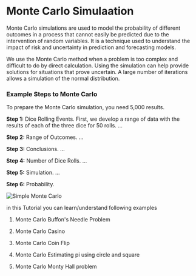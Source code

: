 # Monte Carlo Simulaation
 
Monte Carlo simulations are used to model the probability of different outcomes in a process that cannot easily be predicted due to the intervention of random variables. It is a technique used to understand the impact of risk and uncertainty in prediction and forecasting models.

We use the Monte Carlo method when a problem is too complex and difficult to do by direct calculation. 
Using the simulation can help provide solutions for situations that prove uncertain. 
A large number of iterations allows a simulation of the normal distribution.

### Example Steps to Monte Carlo
To prepare the Monte Carlo simulation, you need 5,000 results.

**Step 1:** Dice Rolling Events. First, we develop a range of data with the results of each of the three dice for 50 rolls. ...

**Step 2:** Range of Outcomes. ...

**Step 3:** Conclusions. ...

**Step 4:** Number of Dice Rolls. ...

**Step 5:** Simulation. ...

**Step 6:** Probability.

![Simple Monte Carlo](https://image.slidesharecdn.com/reinforcement-learning-141009013546-conversion-gate02/95/reinforcement-learning-55-638.jpg?cb=1412818603)

in this Tutorial you can learn/understand following examples
1. Monte Carlo Buffon's Needle Problem

2. Monte Carlo Casino

3. Monte Carlo Coin Flip

4. Monte Carlo Estimating pi using circle and square

5. Monte Carlo Monty Hall problem
